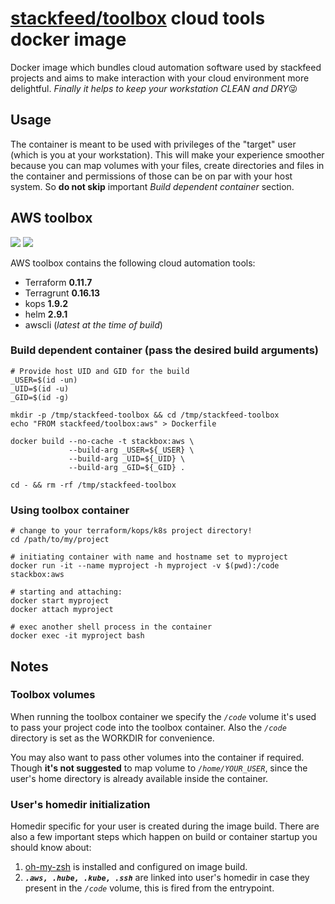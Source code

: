 # [stackfeed/toolbox](https://hub.docker.com/r/stackfeed/toolbox/) cloud tools docker image

Docker image which bundles cloud automation software used by stackfeed projects and aims to make interaction with your cloud environment more delightful. *Finally it helps to keep your workstation CLEAN and DRY*😜

## Usage

The container is meant to be used with privileges of the "target" user (which is you at your workstation). This will make your experience smoother because you can map volumes with your files, create directories and files in the container and permissions of those can be on par with your host system. So **do not skip** important *Build dependent container* section.

##  AWS toolbox

 [![](https://images.microbadger.com/badges/version/stackfeed/toolbox:aws.svg)](https://microbadger.com/images/stackfeed/toolbox:aws "Get your own version badge on microbadger.com") [![](https://images.microbadger.com/badges/image/stackfeed/toolbox:aws.svg)](https://microbadger.com/images/stackfeed/toolbox:aws "Get your own image badge on microbadger.com")

AWS toolbox contains the following cloud automation tools:

* Terraform **0.11.7**
* Terragrunt **0.16.13**
* kops **1.9.2**
* helm **2.9.1**
* awscli (*latest at the time of build*)


### Build dependent container (pass the desired build arguments)

```
# Provide host UID and GID for the build
_USER=$(id -un)
_UID=$(id -u)
_GID=$(id -g)

mkdir -p /tmp/stackfeed-toolbox && cd /tmp/stackfeed-toolbox
echo "FROM stackfeed/toolbox:aws" > Dockerfile

docker build --no-cache -t stackbox:aws \
             --build-arg _USER=${_USER} \
             --build-arg _UID=${_UID} \
             --build-arg _GID=${_GID} .

cd - && rm -rf /tmp/stackfeed-toolbox
```

### Using toolbox container


```
# change to your terraform/kops/k8s project directory!
cd /path/to/my/project

# initiating container with name and hostname set to myproject
docker run -it --name myproject -h myproject -v $(pwd):/code stackbox:aws

# starting and attaching:
docker start myproject
docker attach myproject

# exec another shell process in the container
docker exec -it myproject bash
```

## Notes

### Toolbox volumes

When running the toolbox container we specify the *`/code`* volume it's used to pass your project code into the toolbox container. Also the *`/code`* directory is set as the WORKDIR for convenience.

You may also want to pass other volumes into the container if required. Though **it's not suggested** to map volume to *`/home/YOUR_USER`*, since the user's home directory is already available inside the container.

### User's homedir initialization

Homedir specific for your user is created during the image build. There are also a few important steps which happen on build or container startup you should know about:

 1. [oh-my-zsh](https://github.com/robbyrussell/oh-my-zsh) is installed and configured on image build.
 2. _**`.aws, .hube, .kube, .ssh`**_ are linked into user's homedir in case they present in the *`/code`* volume, this is fired from the entrypoint.
